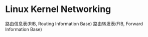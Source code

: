 # Linux Kernel Networking




路由信息表(RIB, Routing Information Base)
路由转发表(FIB, Forward Information Base)

